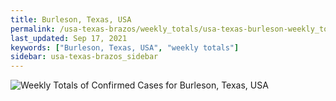 ```yaml
---
title: Burleson, Texas, USA
permalink: /usa-texas-brazos/weekly_totals/usa-texas-burleson-weekly_totals.html
last_updated: Sep 17, 2021
keywords: ["Burleson, Texas, USA", "weekly totals"]
sidebar: usa-texas-brazos_sidebar
---
```


![Weekly Totals of Confirmed Cases for Burleson, Texas, USA](/covid_tracker/images/graphs/usa-texas-burleson-weekly_totals_graph.png)
